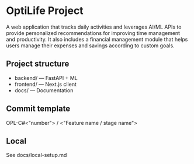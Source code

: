 # OptiLife Project
A web application that tracks daily activities and leverages AI/ML APIs to provide personalized recommendations for improving time management and productivity. It also includes a financial management module that helps users manage their expenses and savings according to custom goals.


## Project structure
- backend/ — FastAPI + ML
- frontend/ — Next.js client
- docs/ — Documentation

## Commit template

OPL-C#<"number"> / <"Feature name / stage name">

## Local
See docs/local-setup.md 

